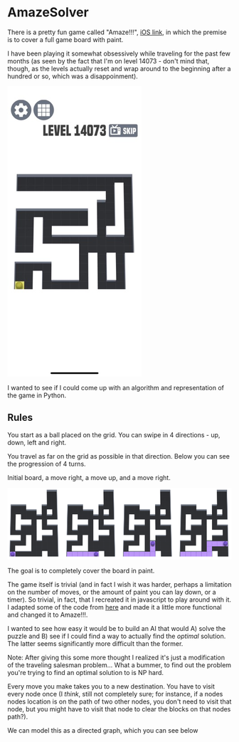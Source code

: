 # AmazeSolver

There is a pretty fun game called "Amaze!!!", [iOS link](https://itunes.apple.com/us/app/amaze/id1452526406?mt=8), in which the premise is to cover a full game board with paint. 

I have been playing it somewhat obsessively while traveling for the past few months (as seen by the fact that I'm on level 14073 - don't mind that, though, as the levels actually reset and wrap around to the beginning after a hundred or so, which was a disappoinment).

![screenshot](screenshot.jpg)

I wanted to see if I could come up with an algorithm and representation of the game in Python.


## Rules

You start as a ball placed on the grid. You can swipe in 4 directions - up, down, left and right. 

You travel as far on the grid as possible in that direction. Below you can see the progression of 4 turns. 

Initial board, a move right, a move up, and a move right.

![initial game](screen1.png)

The goal is to completely cover the board in paint.

The game itself is trivial (and in fact I wish it was harder, perhaps a limitation on the number of moves, or the amount of paint you can lay down, or a timer). So trivial, in fact, that I recreated it in javascript to play around with it. I adapted some of the code from [here](http://jsfiddle.net/n8j1s/4y22135r/) and made it a little more functional and changed it to Amaze!!!.  

I wanted to see how easy it would be to build an AI that would A) solve the puzzle and B) see if I could find a way to actually find the *optimal* solution. The latter seems significantly more difficult than the former.

Note: After giving this some more thought I realized it's just a modification of the traveling salesman problem... What a bummer, to find out the problem you're trying to find an optimal solution to is NP hard. 

Every move you make takes you to a new destination. You have to visit every node once (I *think*, still not completely sure; for instance, if a nodes nodes location is on the path of two other nodes, you don't need to visit that node, but you might have to visit that node to clear the blocks on that nodes path?).

We can model this as a directed graph, which you can see below